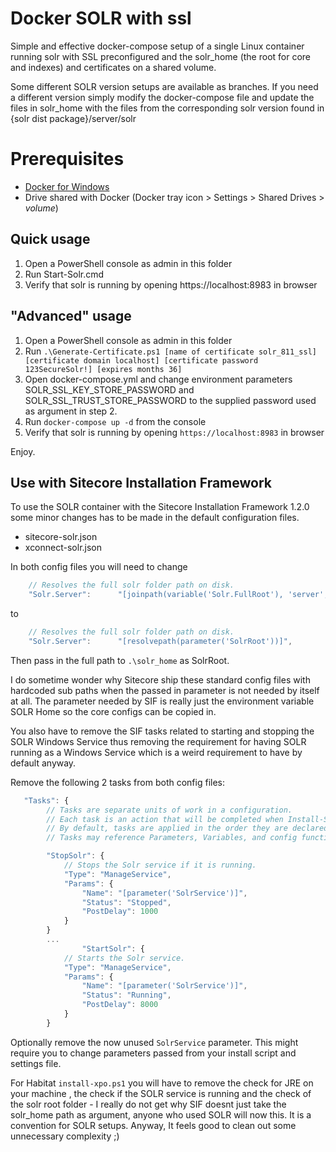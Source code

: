 # Docker SOLR with ssl

Simple and effective docker-compose setup of a single Linux container running solr with SSL preconfigured and the solr_home (the root for core and indexes) and certificates on a shared volume.

Some different SOLR version setups are available as branches. If you need a different version simply modify the docker-compose file and update the files in solr_home with the files from the corresponding solr version found in {solr dist package}/server/solr

# Prerequisites
- [Docker for Windows](https://docs.docker.com/docker-for-windows/)
- Drive shared with Docker (Docker tray icon > Settings > Shared Drives > _volume_)

## Quick usage

1. Open a PowerShell console as admin in this folder
2. Run Start-Solr.cmd
3. Verify that solr is running by opening https://localhost:8983 in browser

## "Advanced" usage

1. Open a PowerShell console as admin in this folder
2. Run `.\Generate-Certificate.ps1 [name of certificate solr_811_ssl] [certificate domain localhost] [certificate password 123SecureSolr!] [expires months 36]`
3. Open docker-compose.yml and change environment parameters SOLR_SSL_KEY_STORE_PASSWORD and SOLR_SSL_TRUST_STORE_PASSWORD to the supplied password used as argument in step 2.
4. Run `docker-compose up -d` from the console
5. Verify that solr is running by opening `https://localhost:8983` in browser

Enjoy.

## Use with Sitecore Installation Framework

To use the SOLR container with the Sitecore Installation Framework 1.2.0 some minor changes has to be made in the default configuration files.

- sitecore-solr.json
- xconnect-solr.json

In both config files you will need to change

```javascript
    // Resolves the full solr folder path on disk.
    "Solr.Server":      "[joinpath(variable('Solr.FullRoot'), 'server', 'solr')]",
```

to

```javascript
    // Resolves the full solr folder path on disk.
    "Solr.Server":      "[resolvepath(parameter('SolrRoot'))]",
```

Then pass in the full path to `.\solr_home` as SolrRoot.

I do sometime wonder why Sitecore ship these standard config files with hardcoded sub paths when the passed in parameter is not needed by itself at all. The parameter needed by SIF is really just the environment variable SOLR Home so the core configs can be copied in.

You also have to remove the SIF tasks related to starting and stopping the SOLR Windows Service thus removing the requirement for having SOLR running as a Windows Service which is a weird requirement to have by default anyway.

Remove the following 2 tasks from both config files:

```javascript
   "Tasks": {
        // Tasks are separate units of work in a configuration.
        // Each task is an action that will be completed when Install-SitecoreConfiguration is called.
        // By default, tasks are applied in the order they are declared.
        // Tasks may reference Parameters, Variables, and config functions. 

        "StopSolr": {
            // Stops the Solr service if it is running.
            "Type": "ManageService",
            "Params": {
                "Name": "[parameter('SolrService')]",
                "Status": "Stopped",
                "PostDelay": 1000
            }
        }
        ...
                "StartSolr": {
            // Starts the Solr service.
            "Type": "ManageService",
            "Params": {
                "Name": "[parameter('SolrService')]",
                "Status": "Running",
                "PostDelay": 8000
            }
        }
```

Optionally remove the now unused `SolrService` parameter. This might require you to change parameters passed from your install script and settings file.

For Habitat `install-xpo.ps1` you will have to remove the check for JRE on your machine , the check if the SOLR service is running and the check of the solr root folder - I really do not get why SIF doesnt just take the solr_home path as argument, anyone who used SOLR will now this. It is a convention for SOLR setups. Anyway, It feels good to clean out some unnecessary complexity ;)